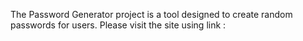The Password Generator project is a tool designed to create random passwords for users. Please visit the site using link : 

